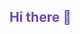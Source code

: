 ## Hi there 👋

<!DOCTYPE html>
<html>
<head>
    <meta charset="UTF-8">
    <title>پروفایل تخصصی هوش مصنوعی</title>
    <style>
        :root {
            --primary: #6e48aa;
            --secondary: #9d50bb;
            --dark: #1a1a2e;
            --light: #f1f1f1;
            --success: #4CAF50;
            --info: #2196F3;
            --warning: #ff9800;
            --danger: #f44336;
        }
        
        body {
            font-family: 'Segoe UI', Tahoma, Geneva, Verdana, sans-serif;
            line-height: 1.6;
            color: #333;
            max-width: 900px;
            margin: 0 auto;
            padding: 20px;
            background: linear-gradient(135deg, #f5f7fa 0%, #c3cfe2 100%);
        }
        
        .header {
            text-align: center;
            padding: 40px 0;
            background: linear-gradient(to right, var(--primary), var(--secondary));
            color: white;
            border-radius: 10px;
            margin-bottom: 30px;
            box-shadow: 0 4px 6px rgba(0, 0, 0, 0.1);
        }
        
        .section {
            background: white;
            padding: 25px;
            border-radius: 8px;
            margin-bottom: 25px;
            box-shadow: 0 2px 4px rgba(0, 0, 0, 0.05);
        }
        
        .skills-container {
            display: grid;
            grid-template-columns: repeat(auto-fill, minmax(200px, 1fr));
            gap: 15px;
            margin-top: 20px;
        }
        
        .skill-card {
            background: white;
            border-radius: 8px;
            padding: 15px;
            display: flex;
            align-items: center;
            box-shadow: 0 2px 4px rgba(0, 0, 0, 0.1);
            transition: transform 0.3s ease;
        }
        
        .skill-card:hover {
            transform: translateY(-5px);
        }
        
        .skill-icon {
            width: 40px;
            height: 40px;
            margin-right: 15px;
        }
        
        .progress-container {
            width: 100%;
            background-color: #f1f1f1;
            border-radius: 5px;
            margin: 10px 0;
        }
        
        .progress-bar {
            height: 20px;
            border-radius: 5px;
            color: white;
            text-align: center;
            line-height: 20px;
        }
        
        h1, h2, h3 {
            color: var(--primary);
        }
        
        .badge {
            display: inline-block;
            padding: 3px 8px;
            border-radius: 4px;
            font-size: 12px;
            font-weight: bold;
            margin-right: 5px;
            margin-bottom: 5px;
        }
        
        .ml-badge { background: var(--primary); color: white; }
        .dl-badge { background: var(--secondary); color: white; }
        .cv-badge { background: var(--info); color: white; }
        .nlp-badge { background: var(--success); color: white; }
    </style>
</head>
<body>
    <div class="header">
        <h1>سید محمد حسین علم الهدی</h1>
        <h2>متخصص یادگیری ماشین و شبکه‌های عصبی</h2>
        <p>توسعه‌دهنده هوش مصنوعی | پژوهشگر یادگیری عمیق | مدرس</p>
    </div>
    
    <div class="section">
        <h2>🛠️ مهارت‌های تخصصی</h2>
        <div class="skills-container">
            <div class="skill-card">
                <img src="https://upload.wikimedia.org/wikipedia/commons/thumb/c/c3/Python-logo-notext.svg/1024px-Python-logo-notext.svg.png" class="skill-icon" alt="Python">
                <div>
                    <h3>Python</h3>
                    <div class="progress-container">
                        <div class="progress-bar" style="width: 95%; background-color: #3776AB;">95%</div>
                    </div>
                </div>
            </div>
            
            <div class="skill-card">
                <img src="https://upload.wikimedia.org/wikipedia/commons/thumb/2/2d/Tensorflow_logo.svg/1200px-Tensorflow_logo.svg.png" class="skill-icon" alt="TensorFlow">
                <div>
                    <h3>TensorFlow</h3>
                    <div class="progress-container">
                        <div class="progress-bar" style="width: 90%; background-color: #FF6F00;">90%</div>
                    </div>
                </div>
            </div>
            
            <div class="skill-card">
                <img src="https://upload.wikimedia.org/wikipedia/commons/thumb/a/ae/Keras_logo.svg/1200px-Keras_logo.svg.png" class="skill-icon" alt="Keras">
                <div>
                    <h3>Keras</h3>
                    <div class="progress-container">
                        <div class="progress-bar" style="width: 88%; background-color: #D00000;">88%</div>
                    </div>
                </div>
            </div>
            
            <div class="skill-card">
                <img src="https://upload.wikimedia.org/wikipedia/commons/thumb/0/05/Scikit_learn_logo_small.svg/1200px-Scikit_learn_logo_small.svg.png" class="skill-icon" alt="Scikit-learn">
                <div>
                    <h3>Scikit-learn</h3>
                    <div class="progress-container">
                        <div class="progress-bar" style="width: 85%; background-color: #F7931E;">85%</div>
                    </div>
                </div>
            </div>
            
            <div class="skill-card">
                <img src="https://upload.wikimedia.org/wikipedia/commons/thumb/1/1a/NumPy_logo.svg/1200px-NumPy_logo.svg.png" class="skill-icon" alt="NumPy">
                <div>
                    <h3>NumPy</h3>
                    <div class="progress-container">
                        <div class="progress-bar" style="width: 92%; background-color: #4D77CF;">92%</div>
                    </div>
                </div>
            </div>
            
            <div class="skill-card">
                <img src="https://upload.wikimedia.org/wikipedia/commons/thumb/e/ed/Pandas_logo.svg/1200px-Pandas_logo.svg.png" class="skill-icon" alt="Pandas">
                <div>
                    <h3>Pandas</h3>
                    <div class="progress-container">
                        <div class="progress-bar" style="width: 90%; background-color: #150458;">90%</div>
                    </div>
                </div>
            </div>
            
            <div class="skill-card">
                <img src="https://matplotlib.org/stable/_static/images/logo2.svg" class="skill-icon" alt="Matplotlib">
                <div>
                    <h3>Matplotlib</h3>
                    <div class="progress-container">
                        <div class="progress-bar" style="width: 87%; background-color: #11557C;">87%</div>
                    </div>
                </div>
            </div>
            
            <div class="skill-card">
                <img src="https://seaborn.pydata.org/_static/logo-wide-lightbg.svg" class="skill-icon" alt="Seaborn">
                <div>
                    <h3>Seaborn</h3>
                    <div class="progress-container">
                        <div class="progress-bar" style="width: 83%; background-color: #5B8AC6;">83%</div>
                    </div>
                </div>
            </div>
        </div>
    </div>
    
    <div class="section">
        <h2>🧠 تخصص‌های هوش مصنوعی</h2>
        <div style="margin-top: 20px;">
            <span class="badge ml-badge">یادگیری ماشین</span>
            <span class="badge dl-badge">یادگیری عمیق</span>
            <span class="badge cv-badge">بینایی کامپیوتر</span>
            <span class="badge nlp-badge">پردازش زبان طبیعی</span>
        </div>
        
        <div style="margin-top: 25px;">
            <h3>شبکه‌های عصبی</h3>
            <ul>
                <li>شبکه‌های عصبی کانولوشنی (CNN) برای پردازش تصویر</li>
                <li>شبکه‌های عصبی بازگشتی (RNN/LSTM) برای داده‌های سری زمانی</li>
                <li>مبدل‌ها (Transformers) برای پردازش زبان طبیعی</li>
                <li>شبکه‌های مولد تخاصمی (GAN) برای تولید داده‌های مصنوعی</li>
            </ul>
        </div>
    </div>
    
    <div class="section">
        <h2>📚 پروژه‌های برجسته</h2>
        <div style="display: grid; grid-template-columns: repeat(auto-fill, minmax(300px, 1fr)); gap: 20px; margin-top: 20px;">
            <div style="background: white; padding: 15px; border-radius: 8px; box-shadow: 0 2px 4px rgba(0,0,0,0.1);">
                <h3>تشخیص اشیا در تصاویر</h3>
                <p>سیستم تشخیص اشیا با دقت 95% با استفاده از YOLOv5</p>
                <div style="display: flex; flex-wrap: wrap; margin-top: 10px;">
                    <span style="background: #FF6F00; color: white; padding: 2px 8px; border-radius: 4px; font-size: 12px; margin-right: 5px; margin-bottom: 5px;">TensorFlow</span>
                    <span style="background: #3776AB; color: white; padding: 2px 8px; border-radius: 4px; font-size: 12px; margin-right: 5px; margin-bottom: 5px;">OpenCV</span>
                </div>
            </div>
            
            <div style="background: white; padding: 15px; border-radius: 8px; box-shadow: 0 2px 4px rgba(0,0,0,0.1);">
                <h3>دسته‌بندی متن هوشمند</h3>
                <p>سیستم طبقه‌بندی خودکار متون با استفاده از BERT</p>
                <div style="display: flex; flex-wrap: wrap; margin-top: 10px;">
                    <span style="background: #FFD700; color: black; padding: 2px 8px; border-radius: 4px; font-size: 12px; margin-right: 5px; margin-bottom: 5px;">PyTorch</span>
                    <span style="background: #4B8BBE; color: white; padding: 2px 8px; border-radius: 4px; font-size: 12px; margin-right: 5px; margin-bottom: 5px;">Transformers</span>
                </div>
            </div>
        </div>
    </div>
    
    <div class="section" style="text-align: center; padding: 20px; background: linear-gradient(to right, var(--primary), var(--secondary)); color: white; border-radius: 10px;">
        <h2>📞 تماس با من</h2>
        <p>برای همکاری در پروژه‌های هوش مصنوعی و یادگیری ماشین می‌توانید با من در ارتباط باشید</p>
        <div style="margin-top: 15px;">
            <a href="mailto:your.email@example.com" style="color: white; margin: 0 10px;">📧 ایمیل</a>
            <a href="https://linkedin.com/in/yourprofile" style="color: white; margin: 0 10px;">🔗 لینکدین</a>
            <a href="https://github.com/yourusername" style="color: white; margin: 0 10px;">🐱 گیت‌هاب</a>
        </div>
    </div>
</body>
</html>
